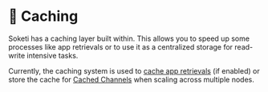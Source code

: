 # 📝 Caching

Soketi has a caching layer built within. This allows you to speed up some processes like app retrievals or to use it as a centralized storage for read-write intensive tasks.

Currently, the caching system is used to [cache app retrievals](../app-management/introduction.md#caching-app-retrievals) (if enabled) or store the cache for [Cached Channels](https://blog.pusher.com/introducing-cache-channels/) when scaling across multiple nodes.

